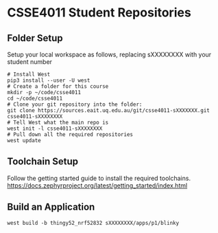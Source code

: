 # CSSE4011 Student Repositories

## Folder Setup

Setup your local workspace as follows, replacing sXXXXXXXX with your student number
```
# Install West
pip3 install --user -U west
# Create a folder for this course
mkdir -p ~/code/csse4011
cd ~/code/csse4011
# Clone your git repository into the folder:
git clone https://sources.eait.uq.edu.au/git/csse4011-sXXXXXXX.git csse4011-sXXXXXXXX
# Tell West what the main repo is
west init -l csse4011-sXXXXXXXX
# Pull down all the required repositories
west update
```

## Toolchain Setup

Follow the getting started guide to install the required toolchains.
https://docs.zephyrproject.org/latest/getting_started/index.html


## Build an Application

```
west build -b thingy52_nrf52832 sXXXXXXXX/apps/p1/blinky
```
